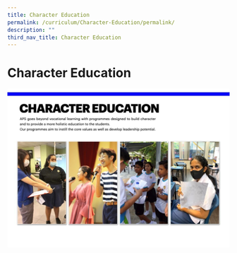 ```yaml
---
title: Character Education
permalink: /curriculum/Character-Education/permalink/
description: ""
third_nav_title: Character Education
---
```

Character Education
===================

![](/images/Curriculum/Character%20Education.jpeg)